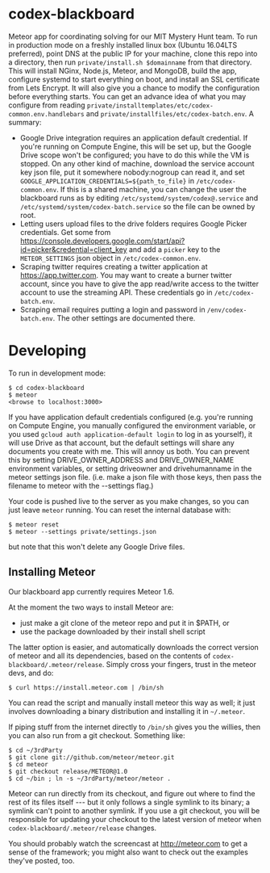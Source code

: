 codex-blackboard
================

Meteor app for coordinating solving for our MIT Mystery Hunt team. To run in
production mode on a freshly installed linux box (Ubuntu 16.04LTS preferred),
point DNS at the public IP for your machine, clone this repo into a directory,
then run `private/install.sh $domainname` from that directory. This will install
NGinx, Node.js, Meteor, and MongoDB, build the app, configure systemd to start
everything on boot, and install an SSL certificate from Lets Encrypt. It will
also give you a chance to modify the configuration before everything starts.
You can get an advance idea of what you may configure from reading
`private/installtemplates/etc/codex-common.env.handlebars` and
`private/installfiles/etc/codex-batch.env`. A summary:

* Google Drive integration requires an application default credential. If
  you're running on Compute Engine, this will be set up, but the Google Drive
  scope won't be configured; you have to do this while the VM is stopped.
  On any other kind of machine, download the service account key json file,
  put it somewhere nobody:nogroup can read it, and set
  `GOOGLE_APPLICATION_CREDENTIALS=${path_to_file}` in `/etc/codex-common.env`.
  If this is a shared machine, you can change the user the blackboard runs as
  by editing `/etc/systemd/system/codex@.service` and
  `/etc/systemd/system/codex-batch.service` so the file can be owned by root.
* Letting users upload files to the drive folders requires Google Picker
  credentials. Get some from
  https://console.developers.google.com/start/api?id=picker&credential=client_key
  and add a `picker` key to the `METEOR_SETTINGS` json object in
  `/etc/codex-common.env`.
* Scraping twitter requires creating a twitter application at
  https://app.twitter.com. You may want to create a burner twitter account,
  since you have to give the app read/write access to the twitter account to
  use the streaming API. These credentials go in `/etc/codex-batch.env`.
* Scraping email requires putting a login and password in
  `/env/codex-batch.env`. The other settings are documented there.
  
Developing
==========

To run in development mode:

    $ cd codex-blackboard
    $ meteor
    <browse to localhost:3000>

If you have application default credentials configured (e.g. you're running on
Compute Engine, you manually configured the environment variable, or you used
`gcloud auth application-default login` to log in as yourself), it will use
Drive as that account, but the default settings will share any documents you
create with me. This will annoy us both. You can prevent this by setting
DRIVE_OWNER_ADDRESS and DRIVE_OWNER_NAME environment variables, or setting
driveowner and drivehumanname in the meteor settings json file. (i.e. make a
json file with those keys, then pass the filename to meteor with the --settings flag.)

Your code is pushed live to the server as you make changes, so
you can just leave `meteor` running. You can reset the internal database with:

    $ meteor reset
    $ meteor --settings private/settings.json

but note that this won't delete any Google Drive files.

## Installing Meteor

Our blackboard app currently requires Meteor 1.6.

At the moment the two ways to install Meteor are:

* just make a git clone of the meteor repo and put it in $PATH, or
* use the package downloaded by their install shell script

The latter option is easier, and automatically downloads the correct
version of meteor and all its dependencies, based on the contents of
`codex-blackboard/.meteor/release`.  Simply cross your fingers, trust
in the meteor devs, and do:

    $ curl https://install.meteor.com | /bin/sh

You can read the script and manually install meteor this way as well;
it just involves downloading a binary distribution and installing it
in `~/.meteor`.

If piping stuff from the internet directly to `/bin/sh` gives you the
willies, then you can also run from a git checkout.  Something like:

    $ cd ~/3rdParty
    $ git clone git://github.com/meteor/meteor.git
    $ cd meteor
    $ git checkout release/METEOR@1.0
    $ cd ~/bin ; ln -s ~/3rdParty/meteor/meteor .

Meteor can run directly from its checkout, and figure out where to
find the rest of its files itself --- but it only follows a single symlink
to its binary; a symlink can't point to another symlink.  If you use a
git checkout, you will be responsible for updating your checkout to
the latest version of meteor when `codex-blackboard/.meteor/release`
changes.

You should probably watch the screencast at http://meteor.com to get a sense
of the framework; you might also want to check out the examples they've
posted, too.
